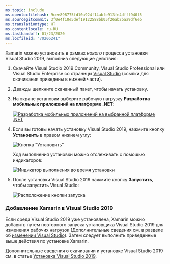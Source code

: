 ```yaml
---
ms.topic: include
ms.openlocfilehash: 9cee898775fd10a924f14abfe913fe4dfff940f5
ms.sourcegitcommit: 3f0e4f10e5def19122588bb05f26ab2baa9df6eb
ms.translationtype: HT
ms.contentlocale: ru-RU
ms.lasthandoff: 01/23/2020
ms.locfileid: "70206241"
---
```

Xamarin можно установить в рамках _нового_ процесса установки Visual Studio 2019, выполнив следующие действия:

1. Скачайте Visual Studio 2019 Community, Visual Studio Professional или Visual Studio Enterprise со страницы [Visual Studio](https://visualstudio.microsoft.com/vs/) (ссылки для скачивания приведены в нижней части).

2. Дважды щелкните скачанный пакет, чтобы начать установку.

3. На экране установки выберите рабочую нагрузку **Разработка мобильных приложений на платформе .NET**:

    [![Разработка мобильных приложений на выбранной платформе .NET](~/get-started/installation/windows-images/vs2019-mobile-dev-workload-sml.png)](~/get-started/installation/windows-images/vs2019-mobile-dev-workload.png#lightbox)

4. Если вы готовы начать установку Visual Studio 2019, нажмите кнопку **Установить** в правом нижнем углу:

    ![Кнопка "Установить"](~/get-started/installation/windows-images/vs2019-click-install.png)

   Ход выполнения установки можно отслеживать с помощью индикаторов:

    ![Индикатор выполнения во время установки](~/get-started/installation/windows-images/vs2019-progress-bars.png)

5. После установки Visual Studio 2019 нажмите кнопку **Запустить**, чтобы запустить Visual Studio:

    ![Расположение кнопки запуска](~/get-started/installation/windows-images/vs2019-launch.png)

<a name="vs2019" />

### <a name="adding-xamarin-to-visual-studio-2019"></a>Добавление Xamarin в Visual Studio 2019

Если среда Visual Studio 2019 уже установлена, Xamarin можно добавить путем повторного запуска установщика Visual Studio 2019 для изменения рабочих нагрузок (Дополнительные сведения см. в разделе об [изменении Visual Studio](https://docs.microsoft.com/visualstudio/install/modify-visual-studio)). Затем следует выполнить приведенные выше действия по установке Xamarin.

Дополнительные сведения о скачивании и установке Visual Studio 2019 см. в статье [Установка Visual Studio 2019](https://docs.microsoft.com/visualstudio/install/install-visual-studio).
